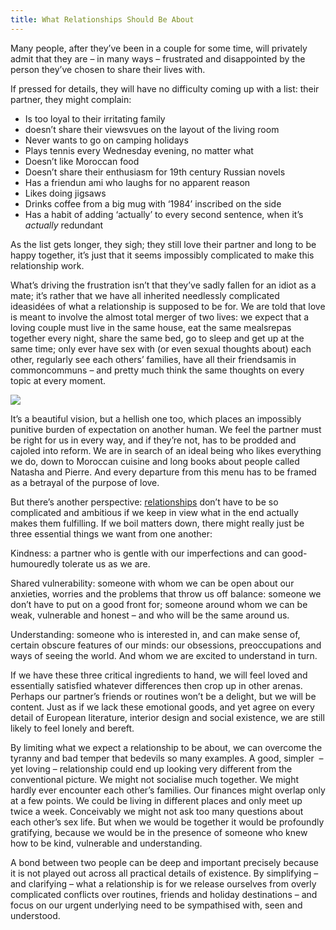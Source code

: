 ```yaml
---
title: What Relationships Should Be About
---
```


Many people, after they’ve been in a couple for some time, will privately admit that they are – in many ways – frustrated and disappointed by the person they’ve chosen to share their lives with. 

If pressed for details, they will have no difficulty coming up with a list: their partner, they might complain:

-   Is too loyal to their irritating family 
-   doesn’t share their viewsvues on the layout of the living room
-   Never wants to go on camping holidays
-   Plays tennis every Wednesday evening, no matter what
-   Doesn’t like Moroccan food
-   Doesn’t share their enthusiasm for 19th century Russian novels 
-   Has a friendun ami who laughs for no apparent reason
-   Likes doing jigsaws
-   Drinks coffee from a big mug with ‘1984’ inscribed on the side
-   Has a habit of adding ‘actually’ to every second sentence, when it’s _actually_ redundant

As the list gets longer, they sigh; they still love their partner and long to be happy together, it’s just that it seems impossibly complicated to make this relationship work.  

What’s driving the frustration isn’t that they’ve sadly fallen for an idiot as a mate; it’s rather that we have all inherited needlessly complicated ideasidées of what a relationship is supposed to be for. We are told that love is meant to involve the almost total merger of two lives: we expect that a loving couple must live in the same house, eat the same mealsrepas together every night, share the same bed, go to sleep and get up at the same time; only ever have sex with (or even sexual thoughts about) each other, regularly see each others’ families, have all their friendsamis in commoncommuns – and pretty much think the same thoughts on every topic at every moment.  

![](https://www.theschooloflife.com/thebookoflife/wp-content/uploads/2020/07/baselitz5-1024x768.jpg)

It’s a beautiful vision, but a hellish one too, which places an impossibly punitive burden of expectation on another human. We feel the partner must be right for us in every way, and if they’re not, has to be prodded and cajoled into reform. We are in search of an ideal being who likes everything we do, down to Moroccan cuisine and long books about people called Natasha and Pierre. And every departure from this menu has to be framed as a betrayal of the purpose of love.

But there’s another perspective: [relationships](https://www.theschooloflife.com/shop/tsol-press-relationships/) don’t have to be so complicated and ambitious if we keep in view what in the end actually makes them fulfilling. If we boil matters down, there might really just be three essential things we want from one another: 

Kindness: a partner who is gentle with our imperfections and can good-humouredly tolerate us as we are.
 
Shared vulnerability: someone with whom we can be open about our anxieties, worries and the problems that throw us off balance: someone we don’t have to put on a good front for; someone around whom we can be weak, vulnerable and honest – and who will be the same around us. 

Understanding: someone who is interested in, and can make sense of, certain obscure features of our minds: our obsessions, preoccupations and ways of seeing the world. And whom we are excited to understand in turn.

If we have these three critical ingredients to hand, we will feel loved and essentially satisfied whatever differences then crop up in other arenas. Perhaps our partner’s friends or routines won’t be a delight, but we will be content. Just as if we lack these emotional goods, and yet agree on every detail of European literature, interior design and social existence, we are still likely to feel lonely and bereft.

By limiting what we expect a relationship to be about, we can overcome the tyranny and bad temper that bedevils so many examples. A good, simpler  – yet loving – relationship could end up looking very different from the conventional picture. We might not socialise much together. We might hardly ever encounter each other’s families. Our finances might overlap only at a few points. We could be living in different places and only meet up twice a week. Conceivably we might not ask too many questions about each other’s sex life. But when we would be together it would be profoundly gratifying, because we would be in the presence of someone who knew how to be kind, vulnerable and understanding.

A bond between two people can be deep and important precisely because it is not played out across all practical details of existence. By simplifying – and clarifying – what a relationship is for we release ourselves from overly complicated conflicts over routines, friends and holiday destinations – and focus on our urgent underlying need to be sympathised with, seen and understood.